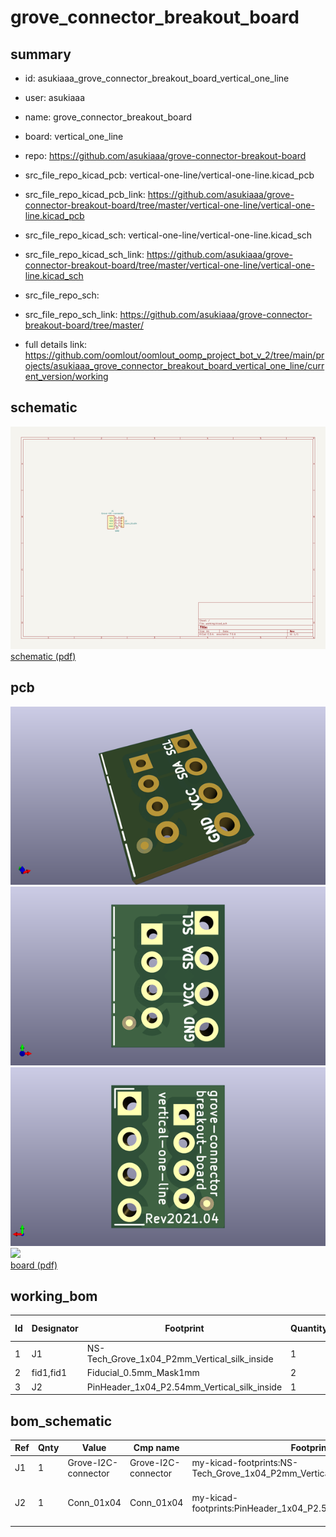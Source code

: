 # grove_connector_breakout_board
 
## summary 
* id: asukiaaa_grove_connector_breakout_board_vertical_one_line
* user: asukiaaa
* name: grove_connector_breakout_board
* board: vertical_one_line
* repo: https://github.com/asukiaaa/grove-connector-breakout-board
* src_file_repo_kicad_pcb: vertical-one-line/vertical-one-line.kicad_pcb
* src_file_repo_kicad_pcb_link: https://github.com/asukiaaa/grove-connector-breakout-board/tree/master/vertical-one-line/vertical-one-line.kicad_pcb
* src_file_repo_kicad_sch: vertical-one-line/vertical-one-line.kicad_sch
* src_file_repo_kicad_sch_link: https://github.com/asukiaaa/grove-connector-breakout-board/tree/master/vertical-one-line/vertical-one-line.kicad_sch

* src_file_repo_sch: 
* src_file_repo_sch_link: https://github.com/asukiaaa/grove-connector-breakout-board/tree/master/
* full details link: https://github.com/oomlout/oomlout_oomp_project_bot_v_2/tree/main/projects/asukiaaa_grove_connector_breakout_board_vertical_one_line/current_version/working  

## schematic  
![](working_schematic_600.png)  
[schematic (pdf)](working_schematic.pdf) 






















## pcb  
![](working_3d_600.png) 
![](working_3d_front_600.png)  
![](working_3d_back_600.png)  
![](working_600.png)  
[board (pdf)](working.pdf)  

## working_bom
| Id | Designator | Footprint | Quantity | Designation | Supplier and ref |  | None | 
| --- | --- | --- | --- | --- | --- | --- | --- | 
| 1 | J1 | NS-Tech_Grove_1x04_P2mm_Vertical_silk_inside | 1 | Grove-I2C-connector |  |  | [''] | 
| 2 | fid1,fid1 | Fiducial_0.5mm_Mask1mm | 2 | Fiducial_0.5mm_Mask1mm |  |  | [''] | 
| 3 | J2 | PinHeader_1x04_P2.54mm_Vertical_silk_inside | 1 | Conn_01x04 |  |  | [''] | 


## bom_schematic
| Ref | Qnty | Value | Cmp name | Footprint | Description | Vendor | DNP | 
| --- | --- | --- | --- | --- | --- | --- | --- | 
| J1 | 1 | Grove-I2C-connector | Grove-I2C-connector | my-kicad-footprints:NS-Tech_Grove_1x04_P2mm_Vertical_silk_inside |  |  |  | 
| J2 | 1 | Conn_01x04 | Conn_01x04 | my-kicad-footprints:PinHeader_1x04_P2.54mm_Vertical_silk_inside | Generic connector, single row, 01x04, script generated (kicad-library-utils/schlib/autogen/connector/) |  |  | 




